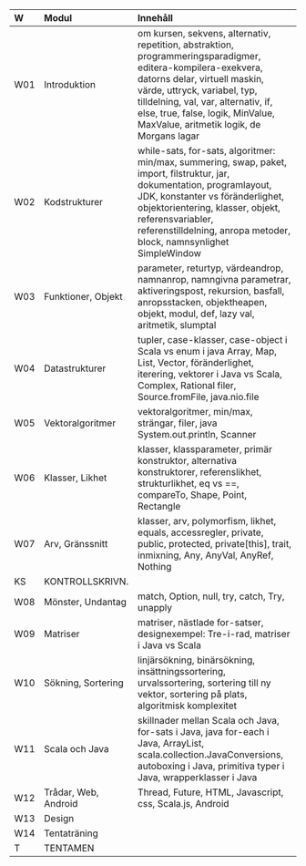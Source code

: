 | W   | Modul                | Innehåll |
|:----|:---------------------|:--|
| W01 | Introduktion         | om kursen, sekvens, alternativ, repetition, abstraktion, programmeringsparadigmer, editera-kompilera-exekvera, datorns delar, virtuell maskin, värde, uttryck, variabel, typ, tilldelning, val, var, alternativ, if, else, true, false, logik, MinValue, MaxValue, aritmetik logik, de Morgans lagar |
| W02 | Kodstrukturer        | while-sats, for-sats, algoritmer: min/max, summering, swap, paket, import, filstruktur, jar, dokumentation, programlayout, JDK, konstanter vs föränderlighet, objektorientering, klasser, objekt, referensvariabler, referenstilldelning, anropa metoder, block, namnsynlighet SimpleWindow |
| W03 | Funktioner, Objekt   | parameter, returtyp, värdeandrop, namnanrop, namngivna parametrar, aktiveringspost, rekursion, basfall, anropsstacken, objektheapen, objekt, modul, def, lazy val, aritmetik, slumptal |
| W04 | Datastrukturer       | tupler, case-klasser, case-object i Scala vs enum i java Array, Map, List, Vector, föränderlighet, iterering, vektorer i Java vs Scala, Complex, Rational filer, Source.fromFile, java.nio.file |
| W05 | Vektoralgoritmer     | vektoralgoritmer, min/max, strängar, filer, java System.out.println, Scanner |
| W06 | Klasser, Likhet      | klasser, klassparameter, primär konstruktor, alternativa konstruktorer, referenslikhet, strukturlikhet, eq vs ==, compareTo, Shape, Point, Rectangle |
| W07 | Arv, Gränssnitt      | klasser, arv, polymorfism, likhet, equals, accessregler, private, public, protected, private[this], trait, inmixning, Any, AnyVal, AnyRef, Nothing |
| KS  | KONTROLLSKRIVN.      |  |
| W08 | Mönster, Undantag    | match, Option, null, try, catch, Try, unapply |
| W09 | Matriser             | matriser, nästlade for-satser, designexempel: Tre-i-rad, matriser i Java vs Scala |
| W10 | Sökning, Sortering   | linjärsökning, binärsökning, insättningssortering, urvalssortering, sortering till ny vektor, sortering på plats, algoritmisk komplexitet |
| W11 | Scala och Java       | skillnader mellan Scala och Java, for-sats i Java, java for-each i Java, ArrayList<Integer>, scala.collection.JavaConversions, autoboxing i Java, primitiva typer i Java, wrapperklasser i Java |
| W12 | Trådar, Web, Android | Thread, Future, HTML, Javascript, css, Scala.js, Android |
| W13 | Design               |  |
| W14 | Tentaträning         |  |
| T   | TENTAMEN             |  |